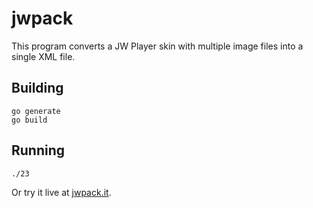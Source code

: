 jwpack
======

This program converts a JW Player skin with multiple image files into a single
XML file.

Building
--------

    go generate
    go build

Running
-------

    ./23

Or try it live at [jwpack.it][1].

[1]: http://jwpack.it/
